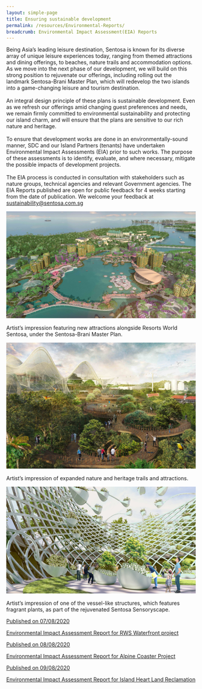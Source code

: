 ```yaml
---
layout: simple-page 
title: Ensuring sustainable development 
permalink: /resources/Environmental-Reports/
breadcrumb: Environmental Impact Assessment(EIA) Reports
---
```


<div>
   <p>Being Asia’s leading leisure destination, Sentosa is known for its diverse array of unique leisure experiences today, ranging from themed attractions and dining offerings, to beaches, nature trails and accommodation options. As we move into the next phase of our development, we will build on this strong position to rejuvenate our offerings, including rolling out the landmark Sentosa-Brani Master Plan, which will redevelop the two islands into a game-changing leisure and tourism destination.
     <br><br> An integral design principle of these plans is sustainable development. Even as we refresh our offerings amid changing guest preferences and needs, we remain firmly committed to environmental sustainability and protecting our island charm, and will ensure that the plans are sensitive to our rich nature and heritage.
   <br><br>To ensure that development works are done in an environmentally-sound manner, SDC and our Island Partners (tenants) have undertaken Environmental Impact Assessments (EIA) prior to such works. The purpose of these assessments is to identify, evaluate, and where necessary, mitigate the possible impacts of development projects.
  <br><br>The EIA process is conducted in consultation with stakeholders such as nature groups, technical agencies and relevant Government agencies. The EIA Reports published are open for public feedback for 4 weeks starting from the date of publication. We welcome your feedback at <a href="mailto:sustainability@sentosa.com.sg">sustainability@sentosa.com.sg</a></p>
</div>

<div class="row">
    <div class="col is-4">
        <img src="/images/eia/2.jpg" alt="image1">
    </div>
    <div class="col is-8">
       <p>Artist’s impression featuring new attractions alongside Resorts World Sentosa, under the Sentosa-Brani Master Plan.</p>
    </div>
</div>
<div class="row">
    <div class="col is-4">
        <img src="/images/eia/4.jpg" alt="image1">
    </div>
    <div class="col is-8">
       <p>Artist’s impression of expanded nature and heritage trails and attractions.</p>
    </div>
</div>
<div class="row">
    <div class="col is-4">
        <img src="/images/eia/16.jpg" alt="image1">
    </div>
    <div class="col is-8">
       <p>Artist’s impression of one of the vessel-like structures, which features fragrant plants, as part of the rejuvenated Sentosa Sensoryscape.</p>
    </div>
</div>

<div id="eia_content">
   <a id="eia_link_box" href="/resources/Environmental-Reports/reportPages/rws-waterfront-project/">
      <div class="eia_report">
         <p>Published on 07/08/2020</p>
         <p>Environmental Impact Assessment Report for RWS Waterfront project</p>
      </div>
   </a>
   <a id="eia_link_box" href="/resources/Environmental-Reports/reportPages/alpine-coaster-project/">
      <div class="eia_report">
         <p>Published on 08/08/2020</p>
         <p>Environmental Impact Assessment Report for Alpine Coaster Project</p>
      </div>
   </a>
   <a id="eia_link_box" href="/resources/Environmental-Reports/reportPages/island-heart-land-reclamation/">
      <div class="eia_report">
         <p>Published on 09/08/2020</p>
         <p>Environmental Impact Assessment Report for Island Heart Land Reclamation</p>
      </div>
   </a>
</div>

